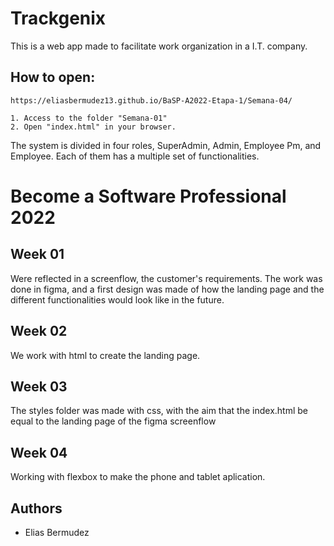 # Trackgenix
This is a web app made to facilitate work organization in a I.T. company.

## How to open:
```
https://eliasbermudez13.github.io/BaSP-A2022-Etapa-1/Semana-04/
```
```
1. Access to the folder "Semana-01"
2. Open "index.html" in your browser.
```
The system is divided in four roles, SuperAdmin, Admin, Employee Pm, and Employee.
Each of them has a multiple set of functionalities.
# Become a Software Professional 2022

## Week 01
Were reflected in a screenflow, the customer's requirements.
The work was done in figma, and a first design was made of how the landing page and the different functionalities would look like in the future.
## Week 02
We work with html to create the landing page.
## Week 03
The styles folder was made with css, with the aim that the index.html be equal to the landing page of the figma screenflow
## Week 04
Working with flexbox to make the phone and tablet aplication.

## Authors
- Elias Bermudez